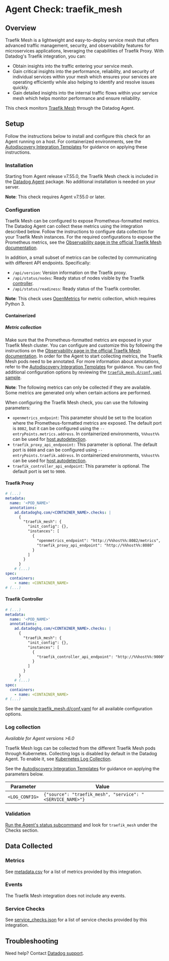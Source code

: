 # Agent Check: traefik_mesh

## Overview

Traefik Mesh is a lightweight and easy-to-deploy service mesh that offers advanced traffic management, security, and observability features for microservices applications, leveraging the capabilities of Traefik Proxy. With Datadog's Traefik integration, you can:
- Obtain insights into the traffic entering your service mesh.
- Gain critical insights into the performance, reliability, and security of individual services within your mesh which ensures your services are operating efficiently while also helping to identify and resolve issues quickly.
- Gain detailed insights into the internal traffic flows within your service mesh which helps monitor performance and ensure reliability.

This check monitors [Traefik Mesh][1] through the Datadog Agent.

## Setup

Follow the instructions below to install and configure this check for an Agent running on a host. For containerized environments, see the [Autodiscovery Integration Templates][3] for guidance on applying these instructions.

### Installation

Starting from Agent release v7.55.0, the Traefik Mesh check is included in the [Datadog Agent][2] package. No additional installation is needed on your server.

**Note**: This check requires Agent v7.55.0 or later.

### Configuration

Traefik Mesh can be configured to expose Prometheus-formatted metrics. The Datadog Agent can collect these metrics using the integration described below. Follow the instructions to configure data collection for your Traefik Mesh instances. For the required configurations to expose the Prometheus metrics, see the [Observability page in the official Traefik Mesh documentation][10].

In addition, a small subset of metrics can be collected by communicating with different API endpoints. Specifically:
- `/api/version`: Version information on the Traefik proxy.
- `/api/status/nodes`: Ready status of nodes visible by the Traefik [controller][5].
- `/api/status/readiness`: Ready status of the Traefik controller.

**Note**: This check uses [OpenMetrics][11] for metric collection, which requires Python 3.

#### Containerized
##### Metric collection

Make sure that the Prometheus-formatted metrics are exposed in your Traefik Mesh cluster. You can configure and customize this by following the instructions on the [Observability page in the official Traefik Mesh documentation][10]. In order for the Agent to start collecting metrics, the Traefik Mesh pods need to be annotated. For more information about annotations, refer to the [Autodiscovery Integration Templates][3] for guidance. You can find additional configuration options by reviewing the [`traefik_mesh.d/conf.yaml` sample][4].

**Note**: The following metrics can only be collected if they are available. Some metrics are generated only when certain actions are performed.

When configuring the Traefik Mesh check, you can use the following parameters:
- `openmetrics_endpoint`: This parameter should be set to the location where the Prometheus-formatted metrics are exposed. The default port is `8082`, but it can be configured using the `--entryPoints.metrics.address`. In containerized environments, `%%host%%` can be used for [host autodetection][3].
- `traefik_proxy_api_endpooint:` This parameter is optional. The default port is `8080` and can be configured using `--entryPoints.traefik.address`. In containerized environments, `%%host%%` can be used for [host autodetection][3].
- `traefik_controller_api_endpoint`: This parameter is optional. The default port is set to `9000`.

#### Traefik Proxy
```yaml
# (...)
metadata:
  name: '<POD_NAME>'
  annotations:
    ad.datadoghq.com/<CONTAINER_NAME>.checks: |
      {
        "traefik_mesh": {
          "init_config": {},
          "instances": [
            {
              "openmetrics_endpoint": "http://%%host%%:8082/metrics",
              "traefik_proxy_api_endpoint": "http://%%host%%:8080"
            }
          ]
        }
      }
    # (...)
spec:
  containers:
    - name: <CONTAINER_NAME>
# (...)
```

#### Traefik Controller
```yaml
# (...)
metadata:
  name: '<POD_NAME>'
  annotations:
    ad.datadoghq.com/<CONTAINER_NAME>.checks: |
      {
        "traefik_mesh": {
          "init_config": {},
          "instances": [
            {
              "traefik_controller_api_endpoint": "http://%%host%%:9000"
            }
          ]
        }
      }
    # (...)
spec:
  containers:
    - name: <CONTAINER_NAME>
# (...)
```

See the [sample traefik_mesh.d/conf.yaml][4] for all available configuration options.

### Log collection

_Available for Agent versions >6.0_

Traefik Mesh logs can be collected from the different Traefik Mesh pods through Kubernetes. Collecting logs is disabled by default in the Datadog Agent. To enable it, see [Kubernetes Log Collection][12].

See the [Autodiscovery Integration Templates][3] for guidance on applying the parameters below.

| Parameter      | Value                                                |
| -------------- | ---------------------------------------------------- |
| `<LOG_CONFIG>` | `{"source": "traefik_mesh", "service": "<SERVICE_NAME>"}` |

### Validation

[Run the Agent's status subcommand][6] and look for `traefik_mesh` under the Checks section.

## Data Collected

### Metrics

See [metadata.csv][7] for a list of metrics provided by this integration.

### Events

The Traefik Mesh integration does not include any events.

### Service Checks

See [service_checks.json][8] for a list of service checks provided by this integration.

## Troubleshooting

Need help? Contact [Datadog support][9].


[1]: https://traefik.io/
[2]: https://app.datadoghq.com/account/settings/agent/latest
[3]: https://docs.datadoghq.com/agent/kubernetes/integrations/
[4]: https://github.com/DataDog/integrations-core/blob/master/traefik_mesh/datadog_checks/traefik_mesh/data/conf.yaml.example
[5]: https://doc.traefik.io/traefik-mesh/api/
[6]: https://docs.datadoghq.com/agent/guide/agent-commands/#agent-status-and-information
[7]: https://github.com/DataDog/integrations-core/blob/master/traefik_mesh/metadata.csv
[8]: https://github.com/DataDog/integrations-core/blob/master/traefik_mesh/assets/service_checks.json
[9]: https://docs.datadoghq.com/help/
[10]: https://doc.traefik.io/traefik/observability/metrics/overview/
[11]: https://docs.datadoghq.com/integrations/openmetrics/
[12]: https://docs.datadoghq.com/containers/kubernetes/log/